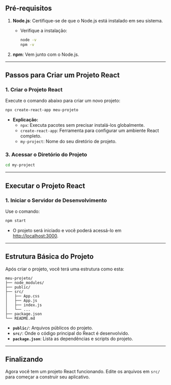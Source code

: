 ## Pré-requisitos

1. **Node.js**: Certifique-se de que o Node.js está instalado em seu sistema.
   - Verifique a instalação:
     ```bash
     node -v
     npm -v
     ```

2. **npm**: Vem junto com o Node.js.

---

## Passos para Criar um Projeto React

### 1. Criar o Projeto React

Execute o comando abaixo para criar um novo projeto:

```bash
npx create-react-app meu-projeto
```

- **Explicação:**
  - `npx`: Executa pacotes sem precisar instalá-los globalmente.
  - `create-react-app`: Ferramenta para configurar um ambiente React completo.
  - `my-project`: Nome do seu diretório de projeto.

### 3. Acessar o Diretório do Projeto

```bash
cd my-project
```

---

## Executar o Projeto React

### 1. Iniciar o Servidor de Desenvolvimento

Use o comando:

```bash
npm start
```

- O projeto será iniciado e você poderá acessá-lo em [http://localhost:3000](http://localhost:3000).

---

## Estrutura Básica do Projeto

Após criar o projeto, você terá uma estrutura como esta:

```
meu-projeto/
├── node_modules/
├── public/
├── src/
│   ├── App.css
│   ├── App.js
│   ├── index.js
│   └── ...
├── package.json
└── README.md
```

- **`public/`**: Arquivos públicos do projeto.
- **`src/`**: Onde o código principal do React é desenvolvido.
- **`package.json`**: Lista as dependências e scripts do projeto.

---

## Finalizando

Agora você tem um projeto React funcionando. Edite os arquivos em `src/` para começar a construir seu aplicativo.
